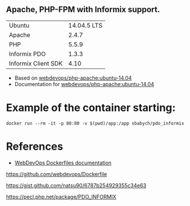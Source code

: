 ## Apache, PHP-FPM with Informix support.

|   |   |
|---|---|
| Ubuntu | 14.04.5 LTS |
| Apache | 2.4.7 |
| PHP | 5.5.9 |
| Informix PDO | 1.3.3 |
| Informix Client SDK | 4.10 |

* Based on [webdevops/php-apache:ubuntu-14.04](https://hub.docker.com/r/webdevops/php-apache/)
* Documentation for [webdevops/php-apache:ubuntu-14.04](http://dockerfile.readthedocs.io/en/latest/content/DockerImages/dockerfiles/php-apache.html)

# Example of the container starting:
``docker run --rm -it -p 80:80 -v $(pwd)/app:/app sbabych/pdo_informix``

# References

* [WebDevOps Dockerfiles documentation](http://dockerfile.readthedocs.io/)

https://github.com/webdevops/Dockerfile

https://gist.github.com/natsu90/6787b254929355c34e63

https://pecl.php.net/package/PDO_INFORMIX
